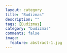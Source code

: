 ```yaml
---
layout: category
title: "Budizmas"
description: ""
tags: [Budizmas]
category: "budizmas"
comments: false
image:
  feature: abstract-1.jpg
---
```

